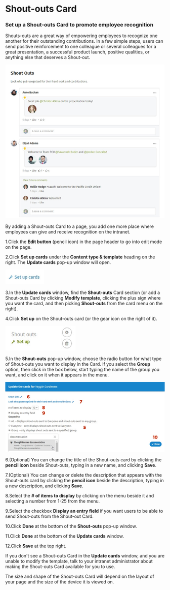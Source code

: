# Shout-outs Card

### Set up a Shout-outs Card to promote employee recognition

Shouts-outs are a great way of empowering employees to recognize one another for their outstanding contributions. In a few simple steps, users can send positive reinforcement to one colleague or several colleagues for a great presentation, a successful product launch, positive qualities, or anything else that deserves a Shout-out.

![](../../../.gitbook/assets/1%20%28128%29.jpg)



By adding a Shout-outs Card to a page, you add one more place where employees can give and receive recognition on the intranet.  
 

1.Click the **Edit button** \(pencil icon\) in the page header to go into edit mode on the page.

2.Click **Set up cards** under the **Content type & template** heading on the right. The **Update cards** pop-up window will open.

![](../../../.gitbook/assets/2%20%2849%29.jpg)



3.In the **Update cards** window, find the **Shout-outs** Card section \(or add a Shout-outs Card by clicking **Modify template**, clicking the plus sign where you want the card, and then picking **Shout-outs** from the card menu on the right\).

4.Click **Set up** on the Shout-outs card \(or the gear icon on the right of it\).

![](../../../.gitbook/assets/3%20%2854%29.jpg)

5.In the **Shout-outs** pop-up window, choose the radio button for what type of Shout-outs you want to display in the Card. If you select the **Group** option, then click in the box below, start typing the name of the group you want, and click on it when it appears in the menu.

![](../../../.gitbook/assets/4%20%2818%29.jpg)



6.\(Optional\) You can change the title of the Shout-outs card by clicking the **pencil icon** beside Shout-outs, typing in a new name, and clicking **Save**.

7.\(Optional\) You can change or delete the description that appears with the Shout-outs card by clicking the **pencil icon** beside the description, typing in a new description, and clicking **Save**.

8.Select the **\# of items to display** by clicking on the menu beside it and selecting a number from 1-25 from the menu.

9.Select the checkbox **Display an entry field** if you want users to be able to send Shout-outs from the Shout-out Card.

10.Click **Done** at the bottom of the **Shout-outs** pop-up window.

11.Click **Done** at the bottom of the **Update cards** window.

12.Click **Save** at the top right.  
 

If you don't see a Shout-outs Card in the **Update cards** window, and you are unable to modify the template, talk to your intranet administrator about making the Shout-outs Card available for you to use.  
  
The size and shape of the Shout-outs Card will depend on the layout of your page and the size of the device it is viewed on.

